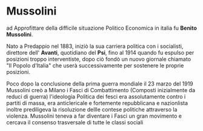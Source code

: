 # Mussolini

ad Approfittare della difficile situazione Politico Economica in italia fu **Benito Mussolini**. 

Nato a Predappio nel 1883, iniziò la sua carriera politica con i socialisti, direttore dell' **Avanti**, quotidiano del **Psi**, fino al 1914 quando fu espulso per posizioni troppo interventiste,
dopo ciò fondò un nuovo giornale chiamato "Il Popolo d'Italia" che userà successivamente per sostenere le proprie posizioni.

Poco dopo la conclusione della prima guerra mondiale il 23 marzo del 1919 Mussolini creò a Milano i Fasci di Combattimento (Composti inizialmente da reduci di guerra)
l'ideologia Politica dei fesci era assolutamente contro i partiti di massa, era anticlericale e fortemente repubblicana e nazionlista inoltre prediligeva la risoluzione dellle contese politiche attraverso la violenza.
Mussolini teneva a far diventare i Fasci un gran movimento e cercava il consenso trasversale di tutte le classi sociali
<!--stackedit_data:
eyJoaXN0b3J5IjpbMTMyMDE2OTc4NSwtMTYyNzg1MDA3MCwtNz
c0NTg3NzQ2LC01MDA3ODQ0NDYsMTY5MjY3ODE0NywtNjk1NTEx
MDk0LDI3MDc0NTYxNCwxMjI4MTk4ODgyLDczMDk5ODExNl19
-->